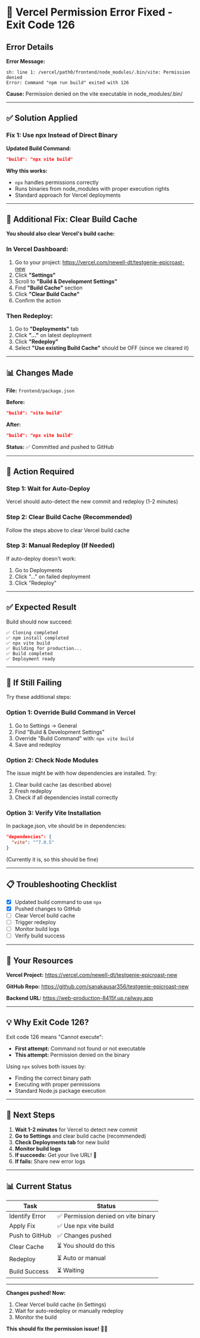 # 🔧 Vercel Permission Error Fixed - Exit Code 126

## Error Details

**Error Message:**
```
sh: line 1: /vercel/path0/frontend/node_modules/.bin/vite: Permission denied
Error: Command "npm run build" exited with 126
```

**Cause:** Permission denied on the vite executable in node_modules/.bin/

---

## ✅ Solution Applied

### Fix 1: Use npx Instead of Direct Binary

**Updated Build Command:**
```json
"build": "npx vite build"
```

**Why this works:**
- `npx` handles permissions correctly
- Runs binaries from node_modules with proper execution rights
- Standard approach for Vercel deployments

---

## 🔄 Additional Fix: Clear Build Cache

**You should also clear Vercel's build cache:**

### In Vercel Dashboard:

1. Go to your project: https://vercel.com/newell-dt/testgenie-epicroast-new
2. Click **"Settings"**
3. Scroll to **"Build & Development Settings"**
4. Find **"Build Cache"** section
5. Click **"Clear Build Cache"**
6. Confirm the action

### Then Redeploy:

1. Go to **"Deployments"** tab
2. Click **"..."** on latest deployment  
3. Click **"Redeploy"**
4. Select **"Use existing Build Cache"** should be OFF (since we cleared it)

---

## 📊 Changes Made

**File:** `frontend/package.json`

**Before:**
```json
"build": "vite build"
```

**After:**
```json
"build": "npx vite build"
```

**Status:** ✅ Committed and pushed to GitHub

---

## 🎯 Action Required

### Step 1: Wait for Auto-Deploy

Vercel should auto-detect the new commit and redeploy (1-2 minutes)

### Step 2: Clear Build Cache (Recommended)

Follow the steps above to clear Vercel build cache

### Step 3: Manual Redeploy (If Needed)

If auto-deploy doesn't work:
1. Go to Deployments
2. Click "..." on failed deployment
3. Click "Redeploy"

---

## ✅ Expected Result

Build should now succeed:

```
✅ Cloning completed
✅ npm install completed
✅ npx vite build
✅ Building for production...
✅ Build completed
✅ Deployment ready
```

---

## 🐛 If Still Failing

Try these additional steps:

### Option 1: Override Build Command in Vercel

1. Go to Settings → General
2. Find "Build & Development Settings"
3. Override "Build Command" with: `npx vite build`
4. Save and redeploy

### Option 2: Check Node Modules

The issue might be with how dependencies are installed. Try:
1. Clear build cache (as described above)
2. Fresh redeploy
3. Check if all dependencies install correctly

### Option 3: Verify Vite Installation

In package.json, vite should be in dependencies:
```json
"dependencies": {
  "vite": "^7.0.5"
}
```

(Currently it is, so this should be fine)

---

## 📋 Troubleshooting Checklist

- [x] Updated build command to use `npx`
- [x] Pushed changes to GitHub
- [ ] Clear Vercel build cache
- [ ] Trigger redeploy
- [ ] Monitor build logs
- [ ] Verify build success

---

## 🔗 Your Resources

**Vercel Project:** https://vercel.com/newell-dt/testgenie-epicroast-new

**GitHub Repo:** https://github.com/sanakausar356/testgenie-epicroast-new

**Backend URL:** https://web-production-8415f.up.railway.app

---

## 💡 Why Exit Code 126?

Exit code 126 means "Cannot execute":
- **First attempt:** Command not found or not executable
- **This attempt:** Permission denied on the binary

Using `npx` solves both issues by:
- Finding the correct binary path
- Executing with proper permissions
- Standard Node.js package execution

---

## 🎯 Next Steps

1. **Wait 1-2 minutes** for Vercel to detect new commit
2. **Go to Settings** and clear build cache (recommended)
3. **Check Deployments tab** for new build
4. **Monitor build logs**
5. **If succeeds:** Get your live URL! 🎉
6. **If fails:** Share new error logs

---

## 📊 Current Status

| Task | Status |
|------|--------|
| Identify Error | ✅ Permission denied on vite binary |
| Apply Fix | ✅ Use npx vite build |
| Push to GitHub | ✅ Changes pushed |
| Clear Cache | ⏳ You should do this |
| Redeploy | ⏳ Auto or manual |
| Build Success | ⏳ Waiting |

---

**Changes pushed! Now:**
1. Clear Vercel build cache (in Settings)
2. Wait for auto-redeploy or manually redeploy
3. Monitor the build

**This should fix the permission issue!** 🔧✨

